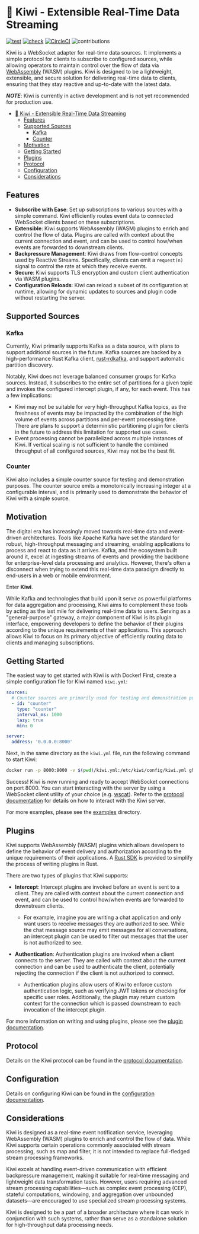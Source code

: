 # 🥝 Kiwi - Extensible Real-Time Data Streaming

[![test](https://github.com/rkrishn7/kiwi/actions/workflows/test.yml/badge.svg)](https://github.com/rkrishn7/kiwi/actions/workflows/test.yml) [![check](https://github.com/rkrishn7/kiwi/actions/workflows/check.yml/badge.svg)](https://github.com/rkrishn7/kiwi/actions/workflows/check.yml) [![CircleCI](https://dl.circleci.com/status-badge/img/gh/rkrishn7/kiwi/tree/main.svg?style=shield)](https://dl.circleci.com/status-badge/redirect/gh/rkrishn7/kiwi/tree/main) ![contributions](https://img.shields.io/badge/contributions-welcome-green)

Kiwi is a WebSocket adapter for real-time data sources. It implements a simple protocol for clients to subscribe to configured sources, while allowing operators to maintain control over the flow of data via [WebAssembly](https://webassembly.org/) (WASM) plugins. Kiwi is designed to be a lightweight, extensible, and secure solution for delivering real-time data to clients, ensuring that they stay reactive and up-to-date with the latest data.

***NOTE***: Kiwi is currently in active development and is not yet recommended for production use.

- [🥝 Kiwi - Extensible Real-Time Data Streaming](#-kiwi---extensible-real-time-data-streaming)
  - [Features](#features)
  - [Supported Sources](#supported-sources)
    - [Kafka](#kafka)
    - [Counter](#counter)
  - [Motivation](#motivation)
  - [Getting Started](#getting-started)
  - [Plugins](#plugins)
  - [Protocol](#protocol)
  - [Configuration](#configuration)
  - [Considerations](#considerations)

## Features

- **Subscribe with Ease**: Set up subscriptions to various sources with a simple command. Kiwi efficiently routes event data to connected WebSocket clients based on these subscriptions.
- **Extensible**: Kiwi supports WebAssembly (WASM) plugins to enrich and control the flow of data. Plugins are called with context about the current connection and event, and can be used to control how/when events are forwarded to downstream clients.
- **Backpressure Management**: Kiwi draws from flow-control concepts used by Reactive Streams. Specifically, clients can emit a `request(n)` signal to control the rate at which they receive events.
- **Secure**: Kiwi supports TLS encryption and custom client authentication via WASM plugins.
- **Configuration Reloads**: Kiwi can reload a subset of its configuration at runtime, allowing for dynamic updates to sources and plugin code without restarting the server.

## Supported Sources

### Kafka

Currently, Kiwi primarily supports Kafka as a data source, with plans to support additional sources in the future. Kafka sources are backed by a high-performance Rust Kafka client, [rust-rdkafka](https://github.com/fede1024/rust-rdkafka), and support automatic partition discovery.

Notably, Kiwi does not leverage balanced consumer groups for Kafka sources. Instead, it subscribes to the entire set of partitions for a given topic and invokes the configured intercept plugin, if any, for each event. This has a few implications:

- Kiwi may not be suitable for very high-throughput Kafka topics, as the freshness of events may be impacted by the combination of the high volume of events across partitions and per-event processing time. There are plans to support a deterministic partitioning plugin for clients in the future to address this limitation for supported use cases.
- Event processing cannot be parallelized across multiple instances of Kiwi. If vertical scaling is not sufficient to handle the combined throughput of all configured sources, Kiwi may not be the best fit.

### Counter

Kiwi also includes a simple counter source for testing and demonstration purposes. The counter source emits a monotonically increasing integer at a configurable interval, and is primarily used to demonstrate the behavior of Kiwi with a simple source.

## Motivation

The digital era has increasingly moved towards real-time data and event-driven architectures. Tools like Apache Kafka have set the standard for robust, high-throughput messaging and streaming, enabling applications to process and react to data as it arrives. Kafka, and the ecosystem built around it, excel at ingesting streams of events and providing the backbone for enterprise-level data processing and analytics. However, there's often a disconnect when trying to extend this real-time data paradigm directly to end-users in a web or mobile environment.

Enter **Kiwi**.

While Kafka and technologies that build upon it serve as powerful platforms for data aggregation and processing, Kiwi aims to complement these tools by acting as the last mile for delivering real-time data to users. Serving as a "general-purpose" gateway, a major component of Kiwi is its plugin interface, empowering developers to define the behavior of their plugins according to the unique requirements of their applications. This approach allows Kiwi to focus on its primary objective of efficiently routing data to clients and managing subscriptions.

## Getting Started

The easiest way to get started with Kiwi is with Docker! First, create a simple configuration file for Kiwi named `kiwi.yml`:

```yaml
sources:
  # Counter sources are primarily used for testing and demonstration purposes
  - id: "counter"
    type: "counter"
    interval_ms: 1000
    lazy: true
    min: 0

server:
  address: '0.0.0.0:8000'
```

Next, in the same directory as the `kiwi.yml` file, run the following command to start Kiwi:

```sh
docker run -p 8000:8000 -v $(pwd)/kiwi.yml:/etc/kiwi/config/kiwi.yml ghcr.io/rkrishn7/kiwi:main
```

Success! Kiwi is now running and ready to accept WebSocket connections on port 8000. You can start interacting with the server by using a WebSocket client utility of your choice (e.g. [wscat](https://www.npmjs.com/package/wscat)). Refer to the [protocol documentation](./doc/PROTOCOL.md) for details on how to interact with the Kiwi server.

For more examples, please see the [examples](./examples) directory.

## Plugins

Kiwi supports WebAssembly (WASM) plugins which allows developers to define the behavior of event delivery and authorization according to the unique requirements of their applications. A [Rust SDK](https://docs.rs/kiwi-sdk/latest/kiwi_sdk/) is provided to simplify the process of writing plugins in Rust.

There are two types of plugins that Kiwi supports:

- **Intercept**: Intercept plugins are invoked before an event is sent to a client. They are called with context about the current connection and event, and can be used to control how/when events are forwarded to downstream clients.
  - For example, imagine you are writing a chat application and only want users to receive messages they are authorized to see. While the chat message source may emit messages for all conversations, an intercept plugin can be used to filter out messages that the user is not authorized to see.

- **Authentication**: Authentication plugins are invoked when a client connects to the server. They are called with context about the current connection and can be used to authenticate the client, potentially rejecting the connection if the client is not authorized to connect.
  - Authentication plugins allow users of Kiwi to enforce custom authentication logic, such as verifying JWT tokens or checking for specific user roles. Additionally, the plugin may return custom context for the connection which is passed downstream to each invocation of the intercept plugin.

For more information on writing and using plugins, please see the [plugin documentation](./doc/PLUGIN.md).

## Protocol

Details on the Kiwi protocol can be found in the [protocol documentation](./doc/PROTOCOL.md).

## Configuration

Details on configuring Kiwi can be found in the [configuration documentation](./doc/CONFIGURATION.md).

## Considerations

Kiwi is designed as a real-time event notification service, leveraging WebAssembly (WASM) plugins to enrich and control the flow of data. While Kiwi supports certain operations commonly associated with stream processing, such as map and filter, it is not intended to replace full-fledged stream processing frameworks.

Kiwi excels at handling event-driven communication with efficient backpressure management, making it suitable for real-time messaging and lightweight data transformation tasks. However, users requiring advanced stream processing capabilities—such as complex event processing (CEP), stateful computations, windowing, and aggregation over unbounded datasets—are encouraged to use specialized stream processing systems.

Kiwi is designed to be a part of a broader architecture where it can work in conjunction with such systems, rather than serve as a standalone solution for high-throughput data processing needs.

